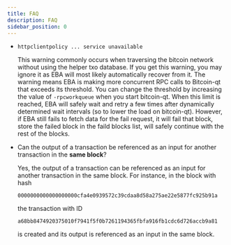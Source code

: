```yaml
---
title: FAQ
description: FAQ
sidebar_position: 0
---
```


* `httpclientpolicy ... service unavailable`

    This warning commonly occurs when traversing the bitcoin network without using the helper txo database.
    If you get this warning, you may ignore it as EBA will most likely automatically recover from it. 
    The warning means EBA is making more concurrent RPC calls to Bitcoin-qt that exceeds its threshold. 
    You can change the threshold by increasing the value of `-rpcworkqueue` when you start bitcoin-qt. 
    When this limit is reached, EBA will safely wait and retry a few times after dynamically determined 
    wait intervals (so to lower the load on bitcoin-qt). However, if EBA still fails to fetch data 
    for the fail request, it will fail that block, store the failed block in the faild blocks list, 
    will safely continue with the rest of the blocks. 


* Can the output of a transaction be referenced as an input for another transaction in the **same block**?

    Yes, the output of a transaction can be referenced as an input for another transaction in the same block. For instance, in the block with hash 

    ```
    0000000000000000000cfa4e0939572c39cdaa8d58a275ae22e5877fc925b91a
    ```

    the transaction with ID

    ```
    a68bb8474920375010f7941f5f0b7261194365fbfa916fb1cdc6d726accb9a81
    ```

    is created and its output is referenced as an input in the same block.
